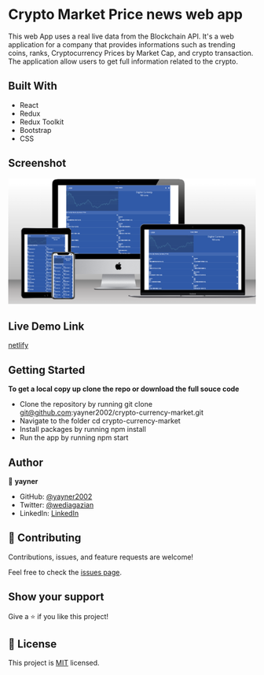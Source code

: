 # Crypto Market Price news web app

This web App uses a real live data from the Blockchain API. It's a web application for a company that provides informations such as trending coins, ranks, Cryptocurrency Prices by Market Cap, and crypto transaction. The application allow users to get full information related to the crypto.

## Built With
- React
- Redux
- Redux Toolkit
- Bootstrap
- CSS

## Screenshot

![mockup](/src/assets/images/crypto.png?raw=true "mockup")
## Live Demo Link

[netlify](https://yay-crypto-market.netlify.app/)
## Getting Started

**To get a local copy up clone the repo or download the full souce code**

- Clone the repository by running git clone git@github.com:yayner2002/crypto-currency-market.git
- Navigate to the folder cd crypto-currency-market
- Install packages by running npm install
- Run the app by running npm start
## Author

👤 **yayner**

- GitHub: [@yayner2002](https://github.com/yayner2002)
- Twitter: [@wediagazian](https://twitter.com/wediagazian)
- LinkedIn: [LinkedIn](https://linkedin.com/in/yaynshet-medhin)

## 🤝 Contributing

Contributions, issues, and feature requests are welcome!

Feel free to check the [issues page](https://github.com/yayner2002/crypto-currency-market/issues).

## Show your support

Give a ⭐️ if you like this project!

## 📝 License

This project is [MIT](./MIT.md) licensed.
